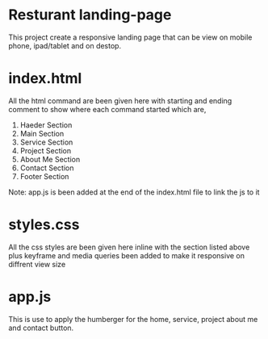 # Resturant landing-page
This project create a responsive landing page that can be view on mobile phone, ipad/tablet and on destop.

# index.html

All the html command are been given here with starting and ending comment to show where each command started which are,
1. Haeder Section
2. Main Section
3. Service Section
4. Project Section
5. About Me Section
6. Contact Section
7. Footer Section

Note: app.js is been added at the end of the index.html file to link the js to it

# styles.css

All the css styles are been given here inline with the section listed above plus keyframe and media queries been added to make it responsive on diffrent view size

# app.js

This is use to apply the humberger for the home, service, project about me and contact button.

